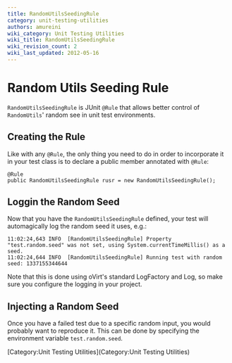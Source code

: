 ```yaml
---
title: RandomUtilsSeedingRule
category: unit-testing-utilities
authors: amureini
wiki_category: Unit Testing Utilities
wiki_title: RandomUtilsSeedingRule
wiki_revision_count: 2
wiki_last_updated: 2012-05-16
---
```


# Random Utils Seeding Rule

`RandomUtilsSeedingRule` is JUnit `@Rule` that allows better control of `RandomUtils`' random see in unit test environments.

## Creating the Rule

Like with any `@Rule`, the only thing you need to do in order to incorporate it in your test class is to declare a public member annotated with `@Rule`:

    @Rule
    public RandomUtilsSeedingRule rusr = new RandomUtilsSeedingRule();

## Loggin the Random Seed

Now that you have the `RandomUtilsSeedingRule` defined, your test will automagically log the random seed it uses, e.g.:

    11:02:24,643 INFO  [RandomUtilsSeedingRule] Property "test.random.seed" was not set, using System.currentTimeMillis() as a seed.
    11:02:24,644 INFO  [RandomUtilsSeedingRule] Running test with random seed: 1337155344644

Note that this is done using oVirt's standard LogFactory and Log, so make sure you configure the logging in your project.

## Injecting a Random Seed

Once you have a failed test due to a specific random input, you would probably want to reproduce it. This can be done by specifying the environment variable `test.random.seed`.

[Category:Unit Testing Utilities](Category:Unit Testing Utilities)
